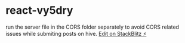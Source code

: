# react-vy5dry
run the server file in the CORS folder separately to avoid CORS related issues while submiting posts on hive.
[Edit on StackBlitz ⚡️](https://stackblitz.com/edit/react-vy5dry)
